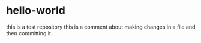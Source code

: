 # hello-world
this is a test repository
this is a comment about making changes in a file and then committing it.
